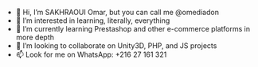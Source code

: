 - 👋 Hi, I’m SAKHRAOUI Omar, but you can call me @omediadon
- 👀 I’m interested in learning, literally, everything
- 🌱 I’m currently learning Prestashop and other e-commerce platforms in more depth 
- 💞️ I’m looking to collaborate on Unity3D, PHP, and JS projects
- 📫 Look for me on WhatsApp: +216 27 161 321
